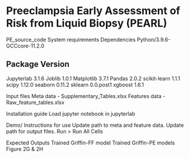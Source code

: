 # Preeclampsia Early Assessment of Risk from Liquid Biopsy (PEARL)
PE_source_code
System requirements
Dependencies
Python/3.9.6-GCCcore-11.2.0

Package		Version
-------------------------------------------
Jupyterlab	3.1.6
Joblib		1.0.1
Matplotlib	3.7.1
Pandas		2.0.2
scikit-learn	1.1.1
scipy		1.12.0
seaborn		0.11.2
sklearn		0.0.post1
xgboost		1.6.1

Input files
Meta data - Supplementary_Tables.xlsx
Features data - Raw_feature_tables.xlsx

Installation guide
Load jupyter notebook in jupyterlab

Demo/ Instructions for use
Update path to meta and feature data.
Update path for output files.
Run > Run All Cells

Expected Outputs
Trained Griffin-FF model
Trained Griffin-PE models 
Figure 2G & 2H




